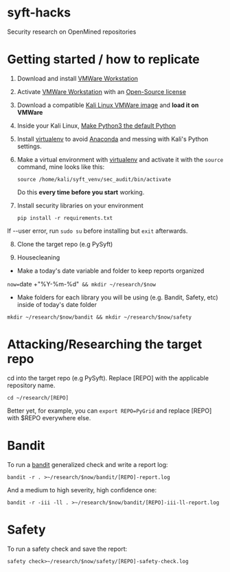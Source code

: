 # syft-hacks
Security research on OpenMined repositories

# Getting started / how to replicate
1. Download and install [VMWare Workstation](http://www.vmware.com/go/tryworkstation-win)
2. Activate [VMWare Workstation](http://www.vmware.com/go/tryworkstation-win) with an [Open-Source license](https://my.vmware.com/en/web/vmware/downloads/details?downloadGroup=WKST-1610-OSS&productId=1038)
3. Download a compatible [Kali Linux VMWare image](https://www.offensive-security.com/kali-linux-vm-vmware-virtualbox-image-download/) and **load it on VMWare**
4. Inside your Kali Linux, [Make Python3 the default Python](https://thequickblog.com/how-to-change-default-version-of-python-as-python3/)
5. Install [virtualenv](https://pypi.org/project/virtualenv/) to avoid [Anaconda](https://www.anaconda.com/) and messing with Kali's Python settings.
6. Make a virtual environment with [virtualenv](https://pypi.org/project/virtualenv/) and activate it with the `source` command, mine looks like this:

     `source /home/kali/syft_venv/sec_audit/bin/activate`

     Do this **every time before you start** working.

7. Install security libraries on your environment

    `pip install -r requirements.txt`

  If --user error, run `sudo su` before installing but `exit` afterwards.

8. Clone the target repo (e.g PySyft)

9. Housecleaning
  - Make a today's date variable and folder to keep reports organized

  `now=`date +"%Y-%m-%d"` && mkdir ~/research/$now`

  - Make folders for each library you will be using (e.g. Bandit, Safety, etc) inside of today's date folder

  `mkdir ~/research/$now/bandit && mkdir ~/research/$now/safety`

# Attacking/Researching the target repo

cd into the target repo (e.g PySyft). Replace [REPO] with the applicable repository name.

`cd ~/research/[REPO]`

Better yet, for example, you can `export REPO=PyGrid` and replace [REPO] with $REPO everywhere else.

# Bandit
To run a [bandit](https://pypi.org/project/bandit/) generalized check and write a report log:

`bandit -r . >~/research/$now/bandit/[REPO]-report.log`

And a medium to high severity, high confidence one:

`bandit -r -iii -ll . >~/research/$now/bandit/[REPO]-iii-ll-report.log`

# Safety
To run a safety check and save the report:

`safety check>~/research/$now/safety/[REPO]-safety-check.log`
